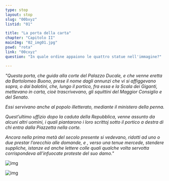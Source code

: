 ```yaml
---
type: stop
layout: stop
slug: "00bxyz"
listid: "01"

title: "La porta della carta"
chapter: "Capitolo II"
mainImg: "02_img01.jpg"
pswd: "rota"
link: "00cxyz"
question: "In quale ordine appaiono le quattro statue nell'immagine?"

---
```

*"Questa porta, che guida alla corte del Palazzo Ducale, e che venne eretta da Bartolomeo Buono, prese il nome dagli annunzi che vi si affiggevano sopra, o dai balotini, che, lungo il portico, fra essa e la Scala dei Giganti, mettevano in carta, cioè trascrivevano, gli squittini del Maggior Consiglio e del Senato.* 

*Essi servivano anche al popolo illetterato, mediante il ministero della penna.* 

*Quest’ultimo uffizio dopo la caduta della Repubblica, venne assunto da alcuni altri uomini, i quali piantarono i loro scrittoj sotto il portico a destra di chi entra dalla Piazzetta nella corte.* 

*Ancora nella prima metà del secolo presente si vedevano, ridotti ad uno o due prestar l’orecchio alle domande, e , verso una tenue mercede, stendere suppliche, istanze ed anche lettere colle quali qualche volta servotta corrispondeva all’infuocate proteste del suo damo."*

![img](../02_img02.jpg)

![img](../02_img03.jpg)

